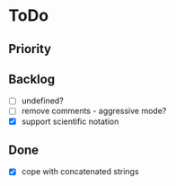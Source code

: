 # ToDo

## Priority

## Backlog

-   [ ] undefined?
-   [ ] remove comments - aggressive mode?
-   [x] support scientific notation

## Done

-   [x] cope with concatenated strings
